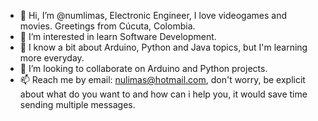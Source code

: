 - 👋 Hi, I’m @numlimas, Electronic Engineer, I love videogames and movies.
      Greetings from Cúcuta, Colombia.
- 👀 I’m interested in learn Software Development.
- 🌱 I know a bit about Arduino, Python and Java topics, but I'm learning 
      more everyday.
- 💞️ I’m looking to collaborate on Arduino and Python projects.
- 📫 Reach me by email: nulimas@hotmail.com, don't worry, be explicit 
      about what do you want to and how can i help you, it would save time 
      sending multiple messages.

